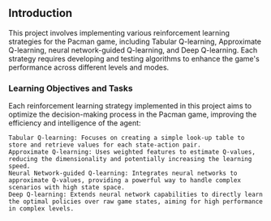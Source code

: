 ## Introduction
This project involves implementing various reinforcement learning strategies for the 
Pacman game, including Tabular Q-learning, Approximate Q-learning, neural network-guided 
Q-learning, and Deep Q-learning. Each strategy requires developing and testing algorithms to 
enhance the game's performance across different levels and modes.


### Learning Objectives and Tasks

Each reinforcement learning strategy implemented in this project aims to optimize the decision-making process in the Pacman game, improving the efficiency and intelligence of the agent:

    Tabular Q-learning: Focuses on creating a simple look-up table to store and retrieve values for each state-action pair.
    Approximate Q-learning: Uses weighted features to estimate Q-values, reducing the dimensionality and potentially increasing the learning speed.
    Neural Network-guided Q-learning: Integrates neural networks to approximate Q-values, providing a powerful way to handle complex scenarios with high state space.
    Deep Q-learning: Extends neural network capabilities to directly learn the optimal policies over raw game states, aiming for high performance in complex levels.
